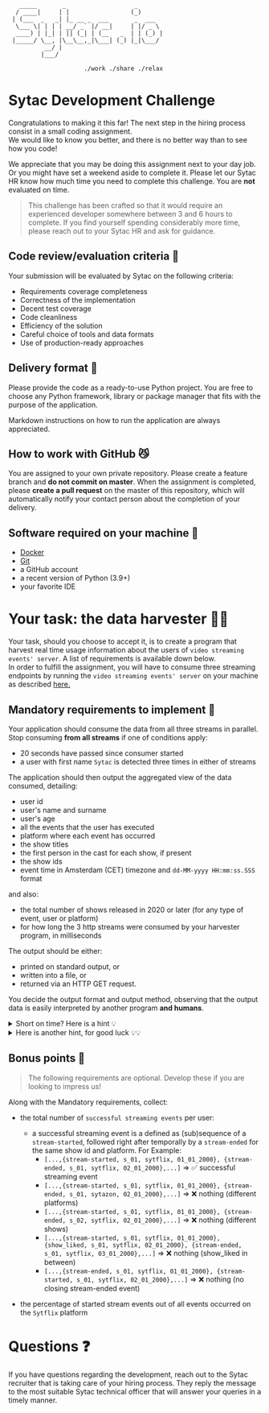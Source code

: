 ```
   _____       _                   _       
  / ____|     | |                 (_)      
 | (___  _   _| |_ __ _  ___       _  ___  
  \___ \| | | | __/ _` |/ __|     | |/ _ \ 
  ____) | |_| | || (_| | (__   _  | | (_) |
 |_____/ \__, |\__\__,_|\___| (_) |_|\___/ 
          __/ |                            
         |___/                              

                     ./work ./share ./relax 
```

# Sytac Development Challenge #

Congratulations to making it this far! The next step in the hiring process consist in a small coding assignment.  
We would like to know you better, and there is no better way than to see how you code!

We appreciate that you may be doing this assignment next to your day job. Or you might have set a weekend aside to
complete it. Please let our Sytac HR know how much time you need to complete this challenge. You are 
**not** evaluated on time.

> This challenge has been crafted so that it would require an experienced developer somewhere between 3 and 
> 6 hours to complete. If you find yourself spending considerably more time, please reach out to your 
> Sytac HR and ask for guidance.

## Code review/evaluation criteria 🏅 ##

Your submission will be evaluated by Sytac on the following criteria:

+ Requirements coverage completeness
+ Correctness of the implementation
+ Decent test coverage
+ Code cleanliness
+ Efficiency of the solution
+ Careful choice of tools and data formats
+ Use of production-ready approaches

## Delivery format 🚚 ##

Please provide the code as a ready-to-use Python project.
You are free to choose any Python framework, library or package manager that fits with the purpose of the application.

Markdown instructions on how to run the application are always appreciated.

## How to work with GitHub 😼 ##

You are assigned to your own private repository. Please create a feature branch and **do not commit on master**.
When the assignment is completed, please **create a pull request** on the master of this repository,
which will automatically notify your contact person about the completion of your delivery.  

## Software required on your machine 🔧 ##

+ [Docker](https://www.docker.com)
+ [Git](https://git-scm.com)
+ a GitHub account
+ a recent version of Python (3.9+)
+ your favorite IDE
       
# Your task: the data harvester  🕵️‍♂️ #

Your task, should you choose to accept it, is to create a program that harvest real time usage information
about the users of `video streaming events' server`. A list of requirements is available down below.  
In order to fulfill the assignment, you will have to consume three streaming endpoints by running the `video streaming events' server` on your machine as described [here.](StreamingPlatform.md)

## Mandatory requirements to implement 📜 ##

Your application should consume the data from all three streams in parallel. Stop consuming **from all streams** if one of conditions apply:
* 20 seconds have passed since consumer started
* a user with first name `Sytac` is detected three times in either of streams

The application should then output the aggregated view of the data consumed, detailing:

+ user id
+ user's name and surname
+ user's age
+ all the events that the user has executed
+ platform where each event has occurred
+ the show titles
+ the first person in the cast for each show, if present
+ the show ids
+ event time in Amsterdam (CET) timezone and `dd-MM-yyyy HH:mm:ss.SSS` format

and also:

+ the total number of shows released in 2020 or later (for any type of event, user or platform)
+ for how long the 3 http streams were consumed by your harvester program, in milliseconds

The output should be either:

+ printed on standard output, or
+ written into a file, or
+ returned via an HTTP GET request.

You decide the output format and output method, observing that the output data is easily
interpreted by another program **and humans**.

<details>
  <summary>Short on time? Here is a hint 💡</summary>

  ```kotlin
    "PT" -> "UTC"
    "CA" -> "America/Toronto"
    "US" -> "America/Los_Angeles"
    "RU" -> "Europe/Moscow"
    "ID" -> "Asia/Jakarta"
    "CN" -> "Asia/Shanghai"
  ```

</details>

<details>
  <summary>Here is another hint, for good luck 💡💡</summary>
  
   
Unfortunately, the server is bugged: from time to time the data returned is not well-formed. Feel free to skip these messages.
</details>

## Bonus points 🌟 ##

> The following requirements are optional. Develop these if you are looking to impress us!  

Along with the Mandatory requirements, collect:  

+ the total number of `successful streaming events` per user:
  + a successful streaming event is a defined as (sub)sequence of a `stream-started`, followed right after temporally by a `stream-ended` for the same show id and platform. For Example:
    + `[...,{stream-started, s_01, sytflix, 01_01_2000}, {stream-ended, s_01, sytflix, 02_01_2000},...]` => ✅ successful streaming event  
    + `[...,{stream-started, s_01, sytflix, 01_01_2000}, {stream-ended, s_01, sytazon, 02_01_2000},...]` => ❌ nothing (different platforms)  
    + `[...,{stream-started, s_01, sytflix, 01_01_2000}, {stream-ended, s_02, sytflix, 02_01_2000},...]` => ❌ nothing (different shows)
    + `[...,{stream-started, s_01, sytflix, 01_01_2000}, {show_liked, s_01, sytflix, 02_01_2000}, {stream-ended, s_01, sytflix, 03_01_2000},...]` => ❌ nothing (show_liked in between)  
    + `[...,{stream-ended, s_01, sytflix, 01_01_2000}, {stream-started, s_01, sytflix, 02_01_2000},...]` => ❌ nothing (no closing stream-ended event)

+ the percentage of started stream events out of all events occurred on the `Sytflix` platform

# Questions ❓ #

If you have questions regarding the development, reach out to the Sytac recruiter that is taking care of your hiring process. 
They reply the message to the most suitable Sytac technical officer that will answer your queries in a timely manner.
